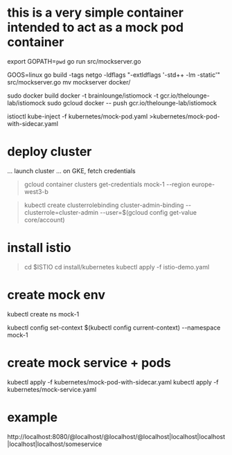 # this is a very simple container intended to act as a mock pod container 

export GOPATH=`pwd`
go run src/mockserver.go

GOOS=linux go build -tags netgo -ldflags "-extldflags '-std++ -lm -static'" src/mockserver.go
mv mockserver docker/

sudo docker build docker -t brainlounge/istiomock -t gcr.io/thelounge-lab/istiomock
sudo gcloud docker -- push gcr.io/thelounge-lab/istiomock

istioctl kube-inject -f kubernetes/mock-pod.yaml >kubernetes/mock-pod-with-sidecar.yaml

# deploy cluster

... launch cluster ...
on GKE, fetch credentials
> gcloud container clusters get-credentials mock-1 --region europe-west3-b

> kubectl create clusterrolebinding cluster-admin-binding     --clusterrole=cluster-admin     --user=$(gcloud config get-value core/account)

# install istio
> cd $ISTIO
> cd install/kubernetes
> kubectl apply -f istio-demo.yaml

# create mock env 
kubectl create ns mock-1

kubectl config set-context $(kubectl config current-context) --namespace mock-1

# create mock service + pods
kubectl apply -f kubernetes/mock-pod-with-sidecar.yaml
kubectl apply -f kubernetes/mock-service.yaml

# example 

http://localhost:8080/@localhost/@localhost/@localhost|localhost|localhost|localhost|localhost/someservice
